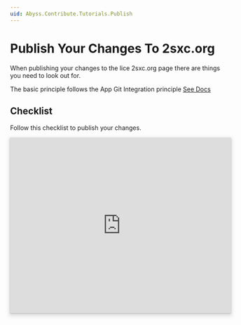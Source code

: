 ```yaml
---
uid: Abyss.Contribute.Tutorials.Publish
---
```


# Publish Your Changes To 2sxc.org

When publishing your changes to the lice 2sxc.org page there are things you need to look out for.

The basic principle follows the App Git Integration principle
[See Docs](xref:Basics.App.Git.Index)

## Checklist

Follow this checklist to publish your changes.

<iframe src="https://azing.org/2sxc/r/OqaGjv7y?embed=1" width="100%" height="400" frameborder="0" allowfullscreen style="box-shadow: 0 1px 3px rgba(60,64,67,.3), 0 4px 8px 3px rgba(60,64,67,.15)"></iframe>
